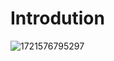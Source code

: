 # Introdution 

![1721576795297](https://github.com/user-attachments/assets/ca20dc99-84b0-4dcf-b7a4-8b1b90404058)
